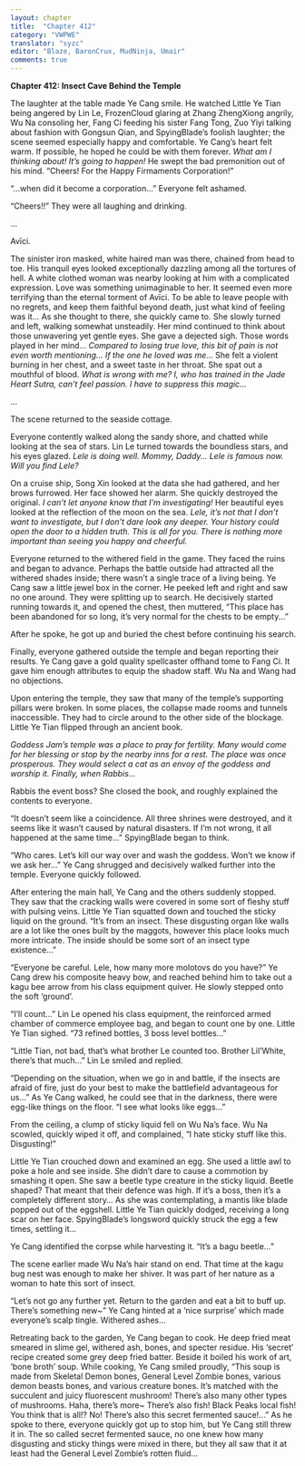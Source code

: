 ```yaml
---
layout: chapter
title:  "Chapter 412"
category: "VWPWE"
translator: "syzc"
editor: "Blaze, BaronCrux, MudNinja, Umair"
comments: true
---
```


**Chapter 412: Insect Cave Behind the Temple**

The laughter at the table made Ye Cang smile. He watched Little Ye Tian being angered by Lin Le, FrozenCloud glaring at Zhang ZhengXiong angrily, Wu Na consoling her, Fang Ci feeding his sister Fang Tong, Zuo Yiyi talking about fashion with Gongsun Qian, and SpyingBlade’s foolish laughter; the scene seemed especially happy and comfortable. Ye Cang’s heart felt warm. If possible, he hoped he could be with them forever. *What am I thinking about! It’s going to happen!* He swept the bad premonition out of his mind. “Cheers! For the Happy Firmaments Corporation!” 

“...when did it become a corporation...” Everyone felt ashamed.

“Cheers!!” They were all laughing and drinking.

...

Avīci.

The sinister iron masked, white haired man was there, chained from head to toe. His tranquil eyes looked exceptionally dazzling among all the tortures of hell. A white clothed woman was nearby looking at him with a complicated expression. Love was something unimaginable to her. It seemed even more terrifying than the eternal torment of Avīci. To be able to leave people with no regrets, and keep them faithful beyond death, just what kind of feeling was it… As she thought to there, she quickly came to. She slowly turned and left, walking somewhat unsteadily. Her mind continued to think about those unwavering yet gentle eyes. She gave a dejected sigh. Those words played in her mind… *Compared to losing true love, this bit of pain is not even worth mentioning… If the one he loved was me...* She felt a violent burning in her chest, and a sweet taste in her throat. She spat out a mouthful of blood. *What is wrong with me? I, who has trained in the Jade Heart Sutra, can’t feel passion. I have to suppress this magic...* 

...

The scene returned to the seaside cottage.

Everyone contently walked along the sandy shore, and chatted while looking at the sea of stars. Lin Le turned towards the boundless stars, and his eyes glazed. *Lele is doing well. Mommy, Daddy… Lele is famous now. Will you find Lele?*

On a cruise ship, Song Xin looked at the data she had gathered, and her brows furrowed. Her face showed her alarm. She quickly destroyed the original. *I can’t let anyone know that I’m investigating!* Her beautiful eyes looked at the reflection of the moon on the sea. *Lele, it’s not that I don’t want to investigate, but I don’t dare look any deeper. Your history could open the door to a hidden truth. This is all for you. There is nothing more important than seeing you happy and cheerful.*

Everyone returned to the withered field in the game. They faced the ruins and began to advance. Perhaps the battle outside had attracted all the withered shades inside; there wasn’t a single trace of a living being. Ye Cang saw a little jewel box in the corner. He peeked left and right and saw no one around. They were splitting up to search. He decisively started running towards it, and opened the chest, then muttered, “This place has been abandoned for so long, it’s very normal for the chests to be empty...”

After he spoke, he got up and buried the chest before continuing his search.

Finally, everyone gathered outside the temple and began reporting their results. Ye Cang gave a gold quality spellcaster offhand tome to Fang Ci. It gave him enough attributes to equip the shadow staff. Wu Na and Wang had no objections. 

Upon entering the temple, they saw that many of the temple’s supporting pillars were broken. In some places, the collapse made rooms and tunnels inaccessible. They had to circle around to the other side of the blockage. Little Ye Tian flipped through an ancient book. 

*Goddess Jam’s temple was a place to pray for fertility. Many would come for her blessing or stop by the nearby inns for a rest. The place was once prosperous. They would select a cat as an envoy of the goddess and worship it. Finally, when Rabbis…*

Rabbis the event boss? She closed the book, and roughly explained the contents to everyone.

“It doesn’t seem like a coincidence. All three shrines were destroyed, and it seems like it wasn’t caused by natural disasters. If I’m not wrong, it all happened at the same time...” SpyingBlade began to think.

“Who cares. Let’s kill our way over and wash the goddess. Won’t we know if we ask her...” Ye Cang shrugged and decisively walked further into the temple. Everyone quickly followed.

After entering the main hall, Ye Cang and the others suddenly stopped. They saw that the cracking walls were covered in some sort of fleshy stuff with pulsing veins. Little Ye Tian squatted down and touched the sticky liquid on the ground. “It’s from an insect. These disgusting organ like walls are a lot like the ones built by the maggots, however this place looks much more intricate. The inside should be some sort of an insect type existence...”

“Everyone be careful. Lele, how many more molotovs do you have?” Ye Cang drew his composite heavy bow, and reached behind him to take out a kagu bee arrow from his class equipment quiver. He slowly stepped onto the soft ‘ground’.

“I’ll count...” Lin Le opened his class equipment, the reinforced armed chamber of commerce employee bag, and began to count one by one. Little Ye Tian sighed. “73 refined bottles, 3 boss level bottles...”

“Little Tian, not bad, that’s what brother Le counted too. Brother Lil’White, there’s that much...” Lin Le smiled and replied.

“Depending on the situation, when we go in and battle, if the insects are afraid of fire, just do your best to make the battlefield advantageous for us...” As Ye Cang walked, he could see that in the darkness, there were egg-like things on the floor. “I see what looks like eggs...”

From the ceiling, a clump of sticky liquid fell on Wu Na’s face. Wu Na scowled, quickly wiped it off, and complained, “I hate sticky stuff like this. Disgusting!”

Little Ye Tian crouched down and examined an egg. She used a little awl to poke a hole and see inside. She didn’t dare to cause a commotion by smashing it open. She saw a beetle type creature in the sticky liquid. Beetle shaped? That meant that their defence was high. If it’s a boss, then it’s a completely different story… As she was contemplating, a mantis like blade popped out of the eggshell. Little Ye Tian quickly dodged, receiving a long scar on her face. SpyingBlade’s longsword quickly struck the egg a few times, settling it...

Ye Cang identified the corpse while harvesting it. “It’s a bagu beetle...”

The scene earlier made Wu Na’s hair stand on end. That time at the kagu bug nest was enough to make her shiver. It was part of her nature as a woman to hate this sort of insect.

“Let’s not go any further yet. Return to the garden and eat a bit to buff up. There’s something new~” Ye Cang hinted at a ‘nice surprise’ which made everyone’s scalp tingle. Withered ashes...

Retreating back to the garden, Ye Cang began to cook. He deep fried meat smeared in slime gel, withered ash, bones, and specter residue. His ‘secret’ recipe created some grey deep fried batter. Beside it boiled his work of art, ‘bone broth’ soup. While cooking, Ye Cang smiled proudly, “This soup is made from Skeletal Demon bones, General Level Zombie bones, various demon beasts bones, and various creature bones. It’s matched with the succulent and juicy fluorescent mushroom! There’s also many other types of mushrooms. Haha, there’s more~ There’s also fish! Black Peaks local fish! You think that is all!? No! There’s also this secret fermented sauce!...” As he spoke to there, everyone quickly got up to stop him, but Ye Cang still threw it in. The so called secret fermented sauce, no one knew how many disgusting and sticky things were mixed in there, but they all saw that it at least had the General Level Zombie’s rotten fluid...
